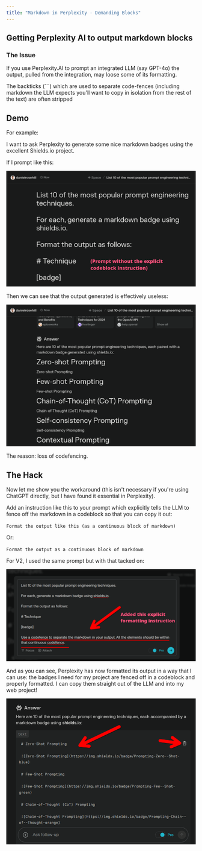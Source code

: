 ```yaml
---
title: "Markdown in Perplexity - Demanding Blocks"
---
```


## Getting Perplexity AI to output markdown blocks

### The Issue

If you use Perplexity.AI to prompt an integrated LLM (say GPT-4o) the output, pulled from the integration, may loose some of its formatting.

The backticks (```) which are used to separate code-fences (including markdown the LLM expects you'll want to copy in isolation from the rest of the text) are often stripped

## Demo

For example:

I want to ask Perplexity to generate some nice markdown badges using the excellent Shields.io project. 

If I prompt like this:

![alt text](../images/211124/3.png)

Then we  can see that the output generated is effectively useless:

![alt text](../images/211124/4.png)

The reason: loss of codefencing.

## The Hack

Now let me show you the workaround (this isn't necessary if you're using ChatGPT directly, but I have found it essential in Perplexity).

Add an instruction like this to your prompt which explicitly tells the LLM to fence off the markdown in a codeblock so that you can copy it out:

`Format the output like this (as a continuous block of markdown)`

Or:

`Format the output as a continuous block of markdown`

For V2, I used the same prompt but with that tacked on:

![alt text](../images/211124/v2.png)

And as you can see, Perplexity has now formatted its output in a way that I can use: the badges I need for my project are fenced off in a codeblock and properly formatted. I can copy them straight out of the LLM and into my web project!

![alt text](../images/211124/v2-2.png)
